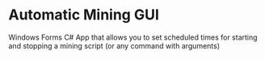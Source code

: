 <h1>Automatic Mining GUI</h1>

Windows Forms C# App that allows you to set scheduled times for starting and stopping a mining script (or any command with arguments)
